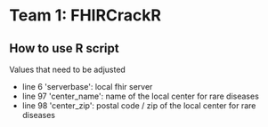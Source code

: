 # Team 1: FHIRCrackR

## How to use R script

Values that need to be adjusted
- line 6 'serverbase': local fhir server
- line 97 'center_name': name of the local center for rare diseases
- line 98 'center_zip': postal code / zip of the local center for rare diseases
